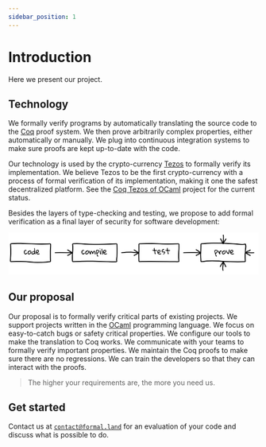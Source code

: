```yaml
---
sidebar_position: 1
---
```

# Introduction
Here we present our project.

## Technology
We formally verify programs by automatically translating the source code to the&nbsp;<a href="https://coq.inria.fr/">Coq</a> proof system. We then prove arbitrarily complex properties, either automatically or manually. We plug into continuous integration systems to make sure proofs are kept up-to-date with the code.

Our technology is used by the crypto-currency <a href="https://tezos.com/">Tezos</a> to formally verify its implementation. We believe Tezos to be the first crypto-currency with a process of formal verification of its implementation, making it one the safest decentralized platform. See the <a href="https://nomadic-labs.gitlab.io/coq-tezos-of-ocaml/">Coq Tezos of OCaml</a> project for the current status.

Besides the layers of type-checking and testing, we propose to add formal verification as a final layer of security for software development:

![programming flow](img/programming-flow.png)
<!-- Diagram generated on https://shaky.github.bushong.net/ ; see the file programming-flow.txt for the source -->

## Our proposal
Our proposal is to formally verify critical parts of existing projects. We support projects written in the <a href="https://ocaml.org/">OCaml</a> programming language. We focus on easy-to-catch bugs or safety critical properties. We configure our tools to make the translation to Coq works. We communicate with your teams to formally verify important properties. We maintain the Coq proofs to make sure there are no regressions. We can train the developers so that they can interact with the proofs.

> The higher your requirements are, the more you need us.

## Get started
Contact us at <code><a href="mailto:mailto:&#099;&#111;&#110;&#116;&#097;&#099;&#116;&#064;formal&#046;&#108;&#097;&#110;&#100;">&#099;&#111;&#110;&#116;&#097;&#099;&#116;&#064;formal&#046;&#108;&#097;&#110;&#100;</a></code> for an evaluation of your code and discuss what is possible to do.

